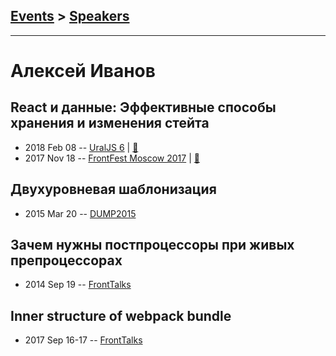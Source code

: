 ## [Events](../README.md) > [Speakers](../speakers.md)
---

# Алексей Иванов

## React и данные: Эффективные способы хранения и изменения стейта
- 2018 Feb 08 -- [UralJS 6](https://youtu.be/W0vZQaWqopw)  | [:notebook:](https://goo.gl/TXDCYL)  
- 2017 Nov 18 -- [FrontFest Moscow 2017](https://youtu.be/6m950Hqr_eI)  | [:notebook:](https://speakerdeck.com/frontfest/alieksiei-ivanov)  
## Двухуровневая шаблонизация
- 2015 Mar 20 -- [DUMP2015](https://www.youtube.com/watch?v=7Zj-Ihc8okc)    
## Зачем нужны постпроцессоры при живых препроцессорах
- 2014 Sep 19 -- [FrontTalks](https://events.yandex.ru/lib/talks/2229/)    
## Inner structure of webpack bundle
- 2017 Sep 16-17 -- [FrontTalks](https://events.yandex.ru/lib/talks/4854/)    
